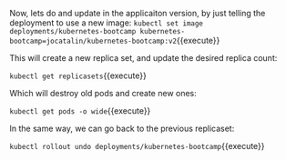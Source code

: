 Now, lets do and update in the applicaiton version, by just telling the deployment to use a new image:
`kubectl set image deployments/kubernetes-bootcamp kubernetes-bootcamp=jocatalin/kubernetes-bootcamp:v2`{{execute}}

This will create a new replica set, and update the desired replica count:

`kubectl get replicasets`{{execute}}

Which will destroy old pods and create new ones:

`kubectl get pods -o wide`{{execute}}

In the same way, we can go back to the previous replicaset:

`kubectl rollout undo deployments/kubernetes-bootcamp`{{execute}}

